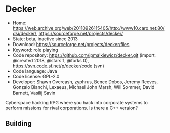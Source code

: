 # Decker

- Home: https://web.archive.org/web/20110926115405/http://www10.caro.net:80/dsi/decker/, https://sourceforge.net/projects/decker/
- State: beta, inactive since 2013
- Download: https://sourceforge.net/projects/decker/files
- Keyword: role playing
- Code repository: https://github.com/jpmalkiewicz/decker.git (import, @created 2018, @stars 1, @forks 0), https://svn.code.sf.net/p/decker/code (svn)
- Code language: Java
- Code license: GPL-2.0
- Developer: Shawn Overcash, zyphrus, Bence Dobos, Jeremy Reeves, Gonzalo Bianchi, Lexaeus, Michael John Marsh, Will Sommer, David Barnett, Vasilij Savin

Cyberspace hacking RPG where you hack into corporate systems to perform missions for rival corporations.
Is there a C++ version?

## Building
